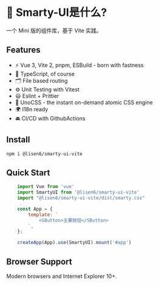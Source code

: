 # 🔨 Smarty-UI是什么?

一个 Mini 版的组件库，基于 Vite 实践。
## Features

- ⚡️ Vue 3, Vite 2, pnpm, ESBuild - born with fastness
- 🦾 TypeScript, of course
- 🗂 File based routing
- ⚙️ Unit Testing with Vitest
- 😃 Eslint + Prittier
- 🎨 UnoCSS - the instant on-demand atomic CSS engine
- 🌍 I18n ready
- 🚘 CI/CD with GithubActions


## Install

```bash
npm i @lisen6/smarty-ui-vite
```

## Quick Start

```js
    import Vue from 'vue'
    import SmartyUI from '@lisen6/smarty-ui-vite'
    import "@lisen6/smarty-ui-vite/dist/smarty.css"

    const App = {
        template: `
            <SButton>主要按钮</SButton>
        `,
    };

    createApp(App).use(SmartyUI).mount('#app')
```

## Browser Support

Modern browsers and Internet Explorer 10+.




